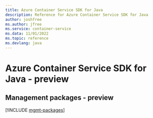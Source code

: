 ```yaml
---
title: Azure Container Service SDK for Java
description: Reference for Azure Container Service SDK for Java
author: joshfree
ms.author: jfree
ms.service: container-service
ms.data: 11/01/2022
ms.topic: reference
ms.devlang: java
---
```

# Azure Container Service SDK for Java - preview

## Management packages - preview
[!INCLUDE [mgmt-packages](container-service-mgmt-index.md)]